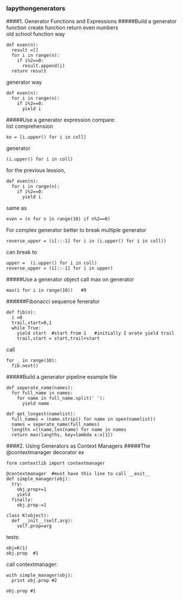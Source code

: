 ### lapythongenerators
####1. Generator Functions and Expressions
#####Build a generator function
create function return even numbers  
old school function way
```
def even(n):
  result =[]
  for i in range(n):
    if i%2==0:
      result.append(i)
  return result
```

generator way
```
def even(n):
  for i in range(n):
    if i%2==0:
      yield i
```

#####Use a generator expression
compare:  
list comprehension
```
ke = [i.upper() for i in coll]
```
generator
```
(i.upper() for i in coll)
```
for the previous lession,
```
def even(n):
  for i in range(n):
    if i%2==0:
      yield i
```
same as
```
even = (n for n in range(10) if n%2==0)
```

For complex generator better to break multiple generator
```
reverse_upper = (i[::-1] for i in (i.upper() for i in coll))
```
can break to
```
upper =  (i.upper() for i in coll)
reverse_upper = (i[::-1] for i in upper)
```
#####Use a generator object
call max on generator
```
max(i for i in range(10))   #9
```
######Fibonacci sequence fenerator
```
def fib(n):
  i =0
  trail,start=0,1
  while True:
    yield start  #start from 1   #initially I wrote yield trail
    trail,start = start,trail+start
```    
call
```
for _ in range(10):
  fib.next()
```
#####Build a generator pipeline
example file
```
def seperate_name(names):
  for full_name in names:
    for name in full_name.split(' '):
      yield name

def get_longest(namelist):
  full_names = (name.strip() for name in open(namelist))
  names = seperate_name(full_names)
  lengths =((name,len(name) for name in names
  return max(langths, key=lambda x:x[1])
```
####2. Using Generators as Context Managers
#####The @contextmanager decorator
ex
```
form contextlib import contextmanager

@contextmanager  #must have this line to call __exit__
def simple_manager(obj):
  try:
    obj.prop+=1
    yield
  finally:
    obj.prop-=1

class K(object):
  def __init__(self,arg):
    self.prop=arg
```

tests:
```
obj=K(1)
obj.prop  #1
```
call contextmanager:
```
with simple_manager(obj):
  print obj.prop #2

obj.prop #1
```
